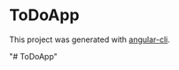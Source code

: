 # ToDoApp

This project was generated with [angular-cli](https://github.com/angular/angular-cli).

"# ToDoApp" 
